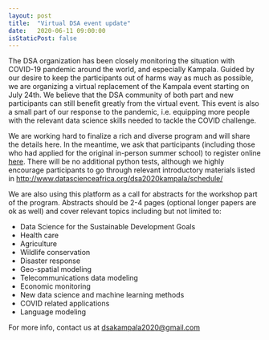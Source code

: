 ```yaml
---
layout: post
title:  "Virtual DSA event update"
date:   2020-06-11 09:00:00
isStaticPost: false
---
```

The DSA organization has been closely monitoring the situation with COVID-19 pandemic around the world, and especially Kampala. 
Guided by our desire to keep the participants out of harms way as much as possible, we are organizing a virtual replacement of the Kampala event starting on July 24th. We believe that the DSA community of both part and new participants can still benefit greatly from the virtual event. This event is also a small part of our response to the pandemic, i.e. equipping more people with the relevant data science skills needed to tackle the COVID challenge.

We are working hard to finalize a rich and diverse program and will share the details here. In the meantime, we ask that participants (including those who had applied for the original in-person summer school) to register online <a href="http://www.datascienceafrica.org/dsa2020kampala/tbd/">here</a>. There will be no additional python tests, although we highly encourage participants to go through relevant introductory materials listed in <a href="http://www.datascienceafrica.org/dsa2020kampala/schedule/">http://www.datascienceafrica.org/dsa2020kampala/schedule/</a>

We are also using this platform as a call for abstracts for the workshop part of the program. Abstracts should be 2-4 pages (optional longer papers are ok as well) and cover relevant topics including but not limited to:
- Data Science for the Sustainable Development Goals
- Health care
- Agriculture
- Wildlife conservation
- Disaster response
- Geo-spatial modeling
- Telecommunications data modeling
- Economic monitoring
- New data science and machine learning methods
- COVID related applications
- Language modeling 

For more info, contact us at [dsakampala2020@gmail.com](mailto:dsakampala2020@gmail.com)
